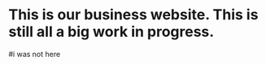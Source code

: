 # This is our business website. This is still all a big work in progress.








































































#i was not here
